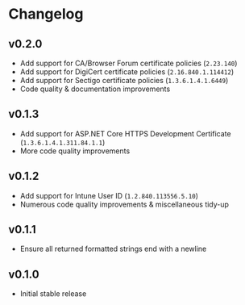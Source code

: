 Changelog
=========

v0.2.0
------

- Add support for CA/Browser Forum certificate policies (`2.23.140`)
- Add support for DigiCert certificate policies (`2.16.840.1.114412`)
- Add support for Sectigo certificate policies (`1.3.6.1.4.1.6449`)
- Code quality & documentation improvements

v0.1.3
------

- Add support for ASP.NET Core HTTPS Development Certificate (`1.3.6.1.4.1.311.84.1.1`)
- More code quality improvements

v0.1.2
------

- Add support for Intune User ID (`1.2.840.113556.5.10`)
- Numerous code quality improvements & miscellaneous tidy-up

v0.1.1
------

- Ensure all returned formatted strings end with a newline

v0.1.0
------

- Initial stable release
